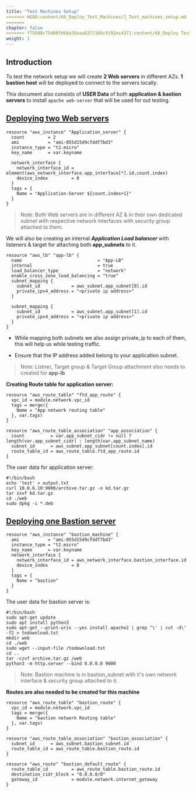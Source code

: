 ```yaml
---
title: "Test Machines Setup"
<<<<<<< HEAD:content/60_Deploy_Test_Machines/1_Test_machines_setup.md
=======
chapter: false
>>>>>>> f75898c75d08fd68a38aaa8372166c9192ec4371:content/60_Deploy Test Machines/1_Test_machines_setup.md
weight: 1
---
```


## Introduction

To test the network setup we will create **2 Web servers** in different AZs. 
**1 bastion host** will be deployed to connect to the servers locally.

This document also consists of **USER Data** of both **application & bastion servers** to install ```apache web-server``` that will be used for out testing.

## <ins> **Deploying two Web servers**</ins>

```console
resource "aws_instance" "Application_server" {
  count         = 2
  ami           = "ami-055d15d9cfddf7bd3" 
  instance_type = "t2.micro"
  key_name      = var.keyname

  network_interface {
    network_interface_id = element(aws_network_interface.app_interface[*].id,count.index)
    device_index         = 0
  }
  tags = {
    Name = "Application-Server ${count.index+1}"
  }
}
```
>Note: Both Web servers are in different AZ & in their own dedicated subnet with respective network interfaces with security group attached to them.  


We will also be creating an internal ***Application Load balancer*** with listeners & target for attaching both **app_subnets** to it.

```console
resource "aws_lb" "app-lb" {
  name                             = "App-LB"
  internal                         = true
  load_balancer_type               = "network"
  enable_cross_zone_load_balancing = "true"
  subnet_mapping {
    subnet_id            = aws_subnet.app_subnet[0].id
    private_ipv4_address = "<private ip address>"
  }

  subnet_mapping {
    subnet_id            = aws_subnet.app_subnet[1].id
    private_ipv4_address = "<private ip address>"
  }
}
```

* While mapping both subnets we also assign private_ip to each of them, this will help us while testing traffic. 

* Ensure that the IP address added belong to your application subnet.
  
>Note: Listner, Target group & Target Group attachment also needs to created for **app-lb**

**Creating Route table for application server:**

```console
resource "aws_route_table" "ftd_app_route" {
  vpc_id = module.network.vpc_id
  tags = merge({
    Name = "App network routing table"
  }, var.tags)
}

resource "aws_route_table_association" "app_association" {
  count          = var.app_subnet_cidr != null ? length(var.app_subnet_cidr) : length(var.app_subnet_name)
  subnet_id      = aws_subnet.app_subnet[count.index].id
  route_table_id = aws_route_table.ftd_app_route.id
}
```

The user data for application server:
```
#!/bin/bash
echo 'test' > output.txt
curl 10.0.6.10:9000/archive.tar.gz -o kd.tar.gz
tar zxvf kd.tar.gz
cd ./web
sudo dpkg -i *.deb
```

## <ins> **Deploying one Bastion server**</ins>

```console
resource "aws_instance" "bastion_machine" {
  ami           = "ami-055d15d9cfddf7bd3" 
  instance_type = "t2.micro"
  key_name      = var.keyname
  network_interface {
    network_interface_id = aws_network_interface.bastion_interface.id
    device_index         = 0
  }
  tags = {
    Name = "bastion"
  }
}
```

The user data for bastion server is:

```conole
#!/bin/bash
sudo apt-get update
sudo apt install python3
sudo apt-get --print-uris --yes install apache2 | grep ^\' | cut -d\' -f2 > todownload.txt
mkdir web
cd ./web
sudo wget --input-file /todownload.txt
cd ..
tar -czvf archive.tar.gz /web
python3 -m http.server --bind 0.0.0.0 9000
```

>Note: Bastion machine is in bastion_subnet with it's own network interface & security group attached to it.

**Routes are also needed to be created for this machine**

```console
resource "aws_route_table" "bastion_route" {
  vpc_id = module.network.vpc_id
  tags = merge({
    Name = "bastion network Routing table"
  }, var.tags)
}

resource "aws_route_table_association" "bastion_association" {
  subnet_id      = aws_subnet.bastion_subnet.id
  route_table_id = aws_route_table.bastion_route.id
}

resource "aws_route" "bastion_default_route" {
  route_table_id         = aws_route_table.bastion_route.id
  destination_cidr_block = "0.0.0.0/0"
  gateway_id             = module.network.internet_gateway
}
``` 
  